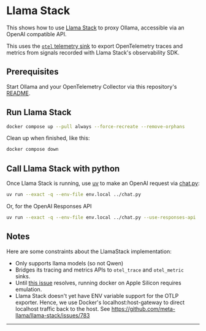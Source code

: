 # Llama Stack

This shows how to use [Llama Stack][docs] to proxy Ollama, accessible via an
OpenAI compatible API.

This uses the [`otel` telemetry sink][otel-sink] to export OpenTelemetry traces
and metrics from signals recorded with Llama Stack's observability SDK.

## Prerequisites

Start Ollama and your OpenTelemetry Collector via this repository's [README](../README.md).

## Run Llama Stack

```bash
docker compose up --pull always --force-recreate --remove-orphans
```

Clean up when finished, like this:

```bash
docker compose down
```

## Call Llama Stack with python

Once Llama Stack is running, use [uv][uv] to make an OpenAI request via
[chat.py](../chat.py):

```bash
uv run --exact -q --env-file env.local ../chat.py
```

Or, for the OpenAI Responses API
```bash
uv run --exact -q --env-file env.local ../chat.py --use-responses-api
```

## Notes

Here are some constraints about the LlamaStack implementation:
* Only supports llama models (so not Qwen)
* Bridges its tracing and metrics APIs to `otel_trace` and `otel_metric` sinks.
* Until [this issue][docker] resolves, running docker on Apple Silicon
  requires emulation.
* Llama Stack doesn't yet have ENV variable support for the OTLP exporter.
  Hence, we use Docker's localhost:host-gateway to direct localhost traffic
  back to the host. See https://github.com/meta-llama/llama-stack/issues/783

---
[docs]: https://llama-stack.readthedocs.io/en/latest/index.html
[otel-sink]: https://llama-stack.readthedocs.io/en/latest/building_applications/telemetry.html#configuration
[uv]: https://docs.astral.sh/uv/getting-started/installation/
[docker]: https://github.com/meta-llama/llama-stack/issues/406

